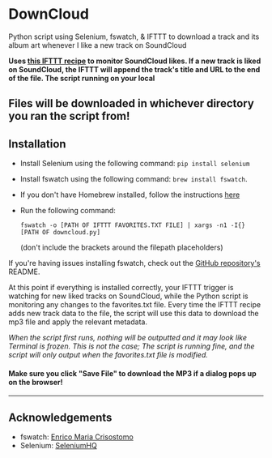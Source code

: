 # DownCloud

Python script using Selenium, fswatch, &amp; IFTTT to download a track and its album art whenever I like a new track on SoundCloud

**Uses [this IFTTT recipe](https://goo.gl/556rKd) to monitor SoundCloud likes. If a new track is liked on SoundCloud, the IFTTT will append the track's title and URL to the end of the file. The script running on your local**

Files will be downloaded in whichever directory you ran the script from!
------
## Installation

* Install Selenium using the following command: `pip install selenium`
* Install fswatch using the following command: `brew install fswatch`.
 * If you don't have Homebrew installed, follow the instructions [here](https://brew.sh/)
* Run the following command:
  
  `fswatch -o [PATH OF IFTTT FAVORITES.TXT FILE] | xargs -n1 -I{} [PATH OF downcloud.py]`

  (don't include the brackets around the filepath placeholders)


If you're having issues installing fswatch, check out the [GitHub repository's](https://github.com/emcrisostomo/fswatch) README.

At this point if everything is installed correctly, your IFTTT trigger is watching for new liked tracks on SoundCloud, while the Python script is monitoring any changes to the favorites.txt file. Every time the IFTTT recipe adds new track data to the file, the script will use this data to download the mp3 file and apply the relevant metadata.

*When the script first runs, nothing will be outputted and it may look like Terminal is frozen. This is not the case; The script is running fine, and the script will only output when the favorites.txt file is modified.*

#### Make sure you click "Save File" to download the MP3 if a dialog pops up on the browser!

--------
## Acknowledgements
- fswatch: [Enrico Maria Crisostomo](https://github.com/emcrisostomo)
- Selenium: [SeleniumHQ](http://www.seleniumhq.org/) 
